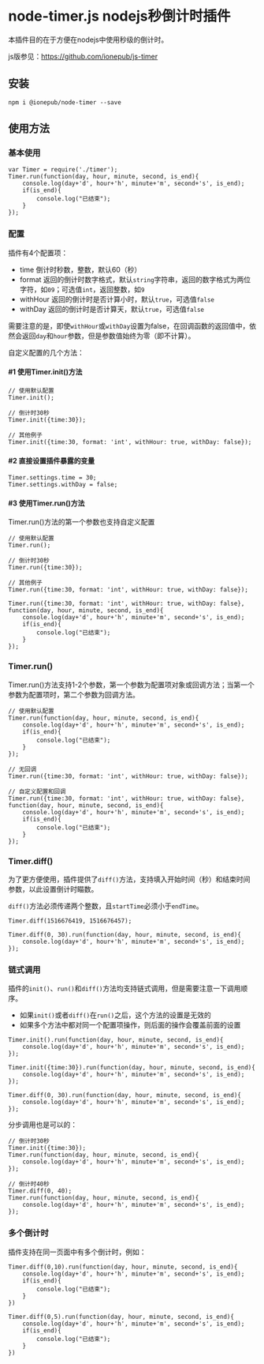# node-timer.js nodejs秒倒计时插件

本插件目的在于方便在nodejs中使用秒级的倒计时。

js版参见：https://github.com/ionepub/js-timer

## 安装

```
npm i @ionepub/node-timer --save
```

## 使用方法

### 基本使用

```
var Timer = require('./timer');
Timer.run(function(day, hour, minute, second, is_end){
	console.log(day+'d', hour+'h', minute+'m', second+'s', is_end);
	if(is_end){
		console.log("已结束");
	}
});
```

### 配置

插件有4个配置项：

- time 倒计时秒数，整数，默认60（秒）
- format 返回的倒计时数字格式，默认`string`字符串，返回的数字格式为两位字符，如`09`；可选值`int`，返回整数，如`9`
- withHour 返回的倒计时是否计算小时，默认`true`，可选值`false`
- withDay 返回的倒计时是否计算天，默认`true`，可选值`false`

需要注意的是，即使`withHour`或`withDay`设置为false，在回调函数的返回值中，依然会返回`day`和`hour`参数，但是参数值始终为零（即不计算）。

自定义配置的几个方法：

#### #1 使用Timer.init()方法

```
// 使用默认配置
Timer.init();

// 倒计时30秒
Timer.init({time:30});

// 其他例子
Timer.init({time:30, format: 'int', withHour: true, withDay: false});
```

#### #2 直接设置插件暴露的变量

```
Timer.settings.time = 30;
Timer.settings.withDay = false;
```

#### #3 使用Timer.run()方法

Timer.run()方法的第一个参数也支持自定义配置

```
// 使用默认配置
Timer.run();

// 倒计时30秒
Timer.run({time:30});

// 其他例子
Timer.run({time:30, format: 'int', withHour: true, withDay: false});

Timer.run({time:30, format: 'int', withHour: true, withDay: false}, function(day, hour, minute, second, is_end){
	console.log(day+'d', hour+'h', minute+'m', second+'s', is_end);
	if(is_end){
		console.log("已结束");
	}
});
```

### Timer.run()

Timer.run()方法支持1-2个参数，第一个参数为配置项对象或回调方法；当第一个参数为配置项时，第二个参数为回调方法。

```
// 使用默认配置
Timer.run(function(day, hour, minute, second, is_end){
	console.log(day+'d', hour+'h', minute+'m', second+'s', is_end);
	if(is_end){
		console.log("已结束");
	}
});

// 无回调
Timer.run({time:30, format: 'int', withHour: true, withDay: false});

// 自定义配置和回调
Timer.run({time:30, format: 'int', withHour: true, withDay: false}, function(day, hour, minute, second, is_end){
	console.log(day+'d', hour+'h', minute+'m', second+'s', is_end);
	if(is_end){
		console.log("已结束");
	}
});
```

### Timer.diff()

为了更方便使用，插件提供了`diff()`方法，支持填入开始时间（秒）和结束时间参数，以此设置倒计时瞄数。

`diff()`方法必须传递两个整数，且`startTime`必须小于`endTime`。

```
Timer.diff(1516676419, 1516676457);

Timer.diff(0, 30).run(function(day, hour, minute, second, is_end){
	console.log(day+'d', hour+'h', minute+'m', second+'s', is_end);
});
```

### 链式调用

插件的`init()`、`run()`和`diff()`方法均支持链式调用，但是需要注意一下调用顺序。

- 如果`init()`或者`diff()`在`run()`之后，这个方法的设置是无效的
- 如果多个方法中都对同一个配置项操作，则后面的操作会覆盖前面的设置

```
Timer.init().run(function(day, hour, minute, second, is_end){
	console.log(day+'d', hour+'h', minute+'m', second+'s', is_end);
});

Timer.init({time:30}).run(function(day, hour, minute, second, is_end){
	console.log(day+'d', hour+'h', minute+'m', second+'s', is_end);
});

Timer.diff(0, 30).run(function(day, hour, minute, second, is_end){
	console.log(day+'d', hour+'h', minute+'m', second+'s', is_end);
});
```

分步调用也是可以的：

```
// 倒计时30秒
Timer.init({time:30});
Timer.run(function(day, hour, minute, second, is_end){
	console.log(day+'d', hour+'h', minute+'m', second+'s', is_end);
});

// 倒计时40秒
Timer.diff(0, 40);
Timer.run(function(day, hour, minute, second, is_end){
	console.log(day+'d', hour+'h', minute+'m', second+'s', is_end);
});
```

### 多个倒计时

插件支持在同一页面中有多个倒计时，例如：

```
Timer.diff(0,10).run(function(day, hour, minute, second, is_end){
	console.log(day+'d', hour+'h', minute+'m', second+'s', is_end);
	if(is_end){
		console.log("已结束");
	}
})

Timer.diff(0,5).run(function(day, hour, minute, second, is_end){
	console.log(day+'d', hour+'h', minute+'m', second+'s', is_end);
	if(is_end){
		console.log("已结束");
	}
})
```
